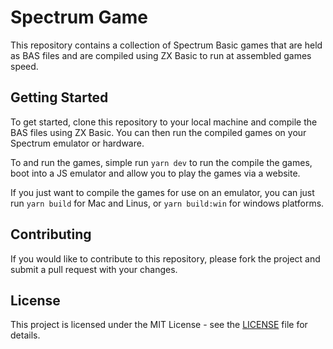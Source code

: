 # Spectrum Game

This repository contains a collection of Spectrum Basic games that are held as BAS files and are compiled using ZX Basic to run at assembled games speed.

## Getting Started

To get started, clone this repository to your local machine and compile the BAS files using ZX Basic. You can then run the compiled games on your Spectrum emulator or hardware.

To and run the games, simple run `yarn dev` to run the compile the games, boot into a JS emulator and allow you to play the games via a website.

If you just want to compile the games for use on an emulator, you can just run `yarn build` for Mac and Linus, or `yarn build:win` for windows platforms.

## Contributing

If you would like to contribute to this repository, please fork the project and submit a pull request with your changes.

## License

This project is licensed under the MIT License - see the [LICENSE](LICENSE) file for details.
